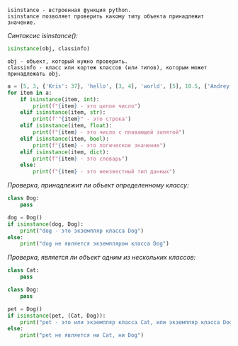 
````text
isinstance - встроенная функция python.
isinstance позволяет проверить какому типу объекта принадлежит значение.
````

*Синтаксис isinstance():*
```python
isinstance(obj, classinfo)
```
```doctest
obj - объект, который нужно проверить.
classinfo - класс или кортеж классов (или типов), которым может принадлежать obj.
```

```python
a = [5, 3, {'Kris': 37}, 'hello', [3, 4], 'world', [5], 10.5, {'Andrey': 38}]  # список из разных типов
for item in a:
    if isinstance(item, int):
        print(f"{item} - это целое число")
    elif isinstance(item, str):
        print(f'"{item}" - это строка')
    elif isinstance(item, float):
        print(f"{item} - это число с плавающей запятой")
    elif isinstance(item, bool):
        print(f"{item} - это логическое значение")
    elif isinstance(item, dict):
        print(f"{item} - это словарь")
    else:
        print(f"{item} - это неизвестный тип данных")
```

*Проверка, принадлежит ли объект определенному классу:*
```python
class Dog:
    pass

dog = Dog()
if isinstance(dog, Dog):
    print("dog - это экземпляр класса Dog")
else:
    print("dog не является экземпляром класса Dog")
```

*Проверка, является ли объект одним из нескольких классов:*
```python
class Cat:
    pass

class Dog:
    pass

pet = Dog()
if isinstance(pet, (Cat, Dog)):
    print("pet - это или экземпляр класса Cat, или экземпляр класса Dog")
else:
    print("pet не является ни Cat, ни Dog")
```